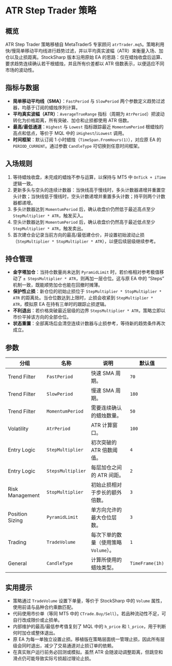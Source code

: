 # ATR Step Trader 策略

## 概览
ATR Step Trader 策略移植自 MetaTrader5 专家顾问 `atrTrader.mq5`。策略利用快/慢简单移动平均线进行趋势过滤，并以平均真实波幅（ATR）来衡量入场、加仓以及止损距离。StockSharp 版本沿用原始 EA 的思路：仅在蜡烛收盘后运算、要求趋势连续确认若干根蜡烛，并且所有价差都以 ATR 倍数表示，以便适应不同市场的波动性。

## 指标与数据
- **简单移动平均线（SMA）**：`FastPeriod` 与 `SlowPeriod` 两个参数定义趋势过滤器，均基于订阅的蜡烛序列计算。
- **平均真实波幅（ATR）**：`AverageTrueRange` 指标（周期为 `AtrPeriod`）把波动转化为价格距离，所有突破、加仓和止损都使用 ATR 倍数。
- **最高/最低通道**：`Highest` 与 `Lowest` 指标跟踪最近 `MomentumPeriod` 根蜡烛的高点和低点，等价于 MQL 中的 `iHighest`/`iLowest` 调用。
- **时间框架**：默认订阅 1 小时蜡烛（`TimeSpan.FromHours(1)`），对应原 EA 的 `PERIOD_CURRENT`。通过参数 `CandleType` 可切换到任意时间框架。

## 入场规则
1. 等待蜡烛收盘，未完成的蜡烛不参与运算，以保持与 MT5 中 `OnTick + iTime` 逻辑一致。
2. 更新多头与空头的连续计数器：当快线高于慢线时，多头计数器递增并重置空头计数；当快线低于慢线时，空头计数递增并重置多头计数；持平则两个计数器都递增。
3. 多头计数器达到 `MomentumPeriod` 后，确认收盘价仍然低于最近高点至少 `StepMultiplier * ATR`，触发买入。
4. 空头计数器达到 `MomentumPeriod` 后，确认收盘价仍然高于最近低点至少 `StepMultiplier * ATR`，触发卖出。
5. 首次建仓会记录当前方向的最高/最低建仓价，并设置初始波动止损（`StepMultiplier * StopMultiplier * ATR`），以便后续层级继续参考。

## 持仓管理
- **金字塔加仓**：当持仓数量尚未达到 `PyramidLimit` 时，若价格相对参考极值移动了 `± StepsMultiplier * ATR`，则再加一层仓位。这与原 EA 中的 “Steps” 机制一致，既能顺势加仓也能在回撤时摊薄。
- **保护性止损**：新仓位的初始止损位于 `StepMultiplier * StopMultiplier * ATR` 的距离处。当仓位数达到上限时，止损会收紧到 `StepMultiplier * ATR`，模拟原 EA 在持有三单时的跟踪止损逻辑。
- **不利退出**：若价格突破最近层级的边界 `StepsMultiplier * ATR`，策略立即以市价平掉该方向的全部仓位。
- **状态重置**：全部离场后会清空连续计数器与止损参考，等待新的趋势条件再次成立。

## 参数
| 分组 | 名称 | 说明 | 默认值 |
| --- | --- | --- | --- |
| Trend Filter | `FastPeriod` | 快速 SMA 周期。 | `70` |
| Trend Filter | `SlowPeriod` | 慢速 SMA 周期。 | `180` |
| Trend Filter | `MomentumPeriod` | 需要连续确认的蜡烛数量。 | `50` |
| Volatility | `AtrPeriod` | ATR 计算窗口。 | `100` |
| Entry Logic | `StepMultiplier` | 初次突破的 ATR 倍数阈值。 | `4` |
| Entry Logic | `StepsMultiplier` | 每层加仓之间的 ATR 间距。 | `2` |
| Risk Management | `StopMultiplier` | 初始止损相对于步长的额外倍数。 | `3` |
| Position Sizing | `PyramidLimit` | 单方向允许的最大仓位层数。 | `3` |
| Trading | `TradeVolume` | 每次下单的数量（使用策略 `Volume`）。 | `1` |
| General | `CandleType` | 计算所使用的蜡烛类型。 | `TimeFrame(1h)` |

## 实用提示
- 策略通过 `TradeVolume` 设置下单量，等价于 StockSharp 中的 `Volume` 属性，使用前请与品种合约乘数匹配。
- 代码使用市价单（等同 MT5 中的 `CTrade.Buy/Sell`）。若品种流动性不足，可自行改成限价或止损单。
- 内部维护的最高/最低参考值复刻了 MQL 中的 `h_price` 和 `l_price`，用于判断何时加仓或整体退出。
- 原 EA 为每一单独立设置止损。移植版在策略层面统一管理止损，因此所有层级会同时退出，减少了交易通道对止损订单的依赖。
- 在真实账户运行前务必回测或模拟。虽然 ATR 会随波动调整距离，但跳空和滑点仍可能导致实际亏损超过理论止损。
